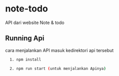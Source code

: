 
# note-todo

API dari website Note & todo


## Running Api

cara menjalankan API masuk kedirektori api tersebut 


```bash
  1. npm install 
```
```bash
  2. npm run start (untuk menjalankan Apinya)
```

